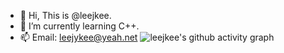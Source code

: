 - 👋 Hi, This is @leejkee.
- 🌱 I’m currently learning C++.
- 📫 Email: <leejykee@yeah.net>
![leejkee's github activity graph](https://github-readme-activity-graph.vercel.app/graph?username=leejkee)  
